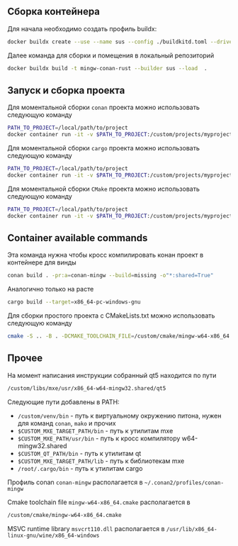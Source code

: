## Сборка контейнера
Для начала необходимо создать профиль buildx:
```sh
docker buildx create --use --name sus --config ./buildkitd.toml --driver docker-container
```

Далее команда для сборки и помещения в локальный репозиторий
```sh
docker buildx build -t mingw-conan-rust --builder sus --load  .
```

## Запуск и сборка проекта

Для моментальной сборки `conan` проекта можно использовать следующую команду
```sh
PATH_TO_PROJECT=/local/path/to/project
docker container run -it -v $PATH_TO_PROJECT:/custom/projects/myproject -w /custom/projects/myproject mingw-conan-rust conan build . -pr:a=conan-mingw --build=missing -o"*:shared=True"
```

Для моментальной сборки `cargo` проекта можно использовать следующую команду
```sh
PATH_TO_PROJECT=/local/path/to/project
docker container run -it -v $PATH_TO_PROJECT:/custom/projects/myproject -w /custom/projects/myproject mingw-conan-rust cargo build --target=x86_64-pc-windows-gnu
```

Для моментальной сборки `CMake` проекта можно использовать следующую команду
```sh
PATH_TO_PROJECT=/local/path/to/project
docker container run -it -v $PATH_TO_PROJECT:/custom/projects/myproject -w /custom/projects/myproject mingw-conan-rust /bin/bash -c "cmake -S . -B build -DCMAKE_TOOLCHAIN_FILE=/custom/cmake/mingw-w64-x86_64.cmake; cmake --build build"
```

## Container available commands

Эта команда нужна чтобы кросс компилировать конан проект в контейнере для винды
```sh
conan build . -pr:a=conan-mingw --build=missing -o"*:shared=True"
```

Аналогично только на расте
```sh
cargo build --target=x86_64-pc-windows-gnu
```

Для сборки простого проекта с CMakeLists.txt можно использовать следующую команду
```sh
cmake -S .. -B . -DCMAKE_TOOLCHAIN_FILE=/custom/cmake/mingw-w64-x86_64.cmake
```

## Прочее
На момент написания инструкции собранный qt5 находится по пути 
```sh
/custom/libs/mxe/usr/x86_64-w64-mingw32.shared/qt5
```

Следующие пути добавлены в PATH:
- `/custom/venv/bin` - путь к виртуальному окружению питона, нужен для команд `conan`, `mako` и прочих
- `$CUSTOM_MXE_TARGET_PATH/bin` - путь к утилитам mxe
- `$CUSTOM_MXE_PATH/usr/bin` - путь к кросс компилятору w64-mingw32.shared
- `$CUSTOM_QT_PATH/bin` - путь к утилитам qt
- `$CUSTOM_MXE_TARGET_PATH/lib` - путь к библиотекам mxe
- `/root/.cargo/bin` - путь к утилитам cargo

Профиль conan `conan-mingw` располагается в `~/.conan2/profiles/conan-mingw`

Cmake toolchain file `mingw-w64-x86_64.cmake` располагается в
```sh
/custom/cmake/mingw-w64-x86_64.cmake
```

MSVC runtime library `msvcrt110.dll` располагается в `/usr/lib/x86_64-linux-gnu/wine/x86_64-windows`
